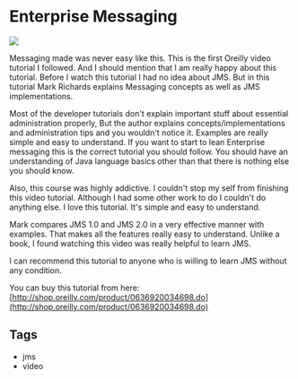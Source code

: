 # Enterprise Messaging

![](http://1.bp.blogspot.com/-halpjPK6D2o/VGykVn923xI/AAAAAAAABH0/ptzHPVlIsOQ/s1600/cat.gif)

Messaging made was never easy like this. This is the first Oreilly video tutorial I followed. And I should mention that I am really happy about this tutorial. Before I watch this tutorial I had no idea about JMS. But in this tutorial Mark Richards explains Messaging concepts as well as JMS implementations.

Most of the developer tutorials don't explain important stuff about essential administration properly, But the author explains concepts/implementations and administration tips and you wouldn't notice it. Examples are really simple and easy to understand. If you want to start to lean Enterprise messaging this is the correct tutorial you should follow. You should have an understanding of Java language basics other than that there is nothing else you should know.

Also, this course was highly addictive. I couldn't stop my self from finishing this video tutorial. Although I had some other work to do I couldn't do anything else. I love this tutorial. It's simple and easy to understand.

Mark compares JMS 1.0 and JMS 2.0 in a very effective manner with examples. That makes all the features really easy to understand. Unlike a book, I found watching this video was really helpful to learn JMS.

I can recommend this tutorial to anyone who is willing to learn JMS without any condition.

You can buy this tutorial from here: [http://shop.oreilly.com/product/0636920034698.do](http://shop.oreilly.com/product/0636920034698.do)

## Tags

- jms
- video
